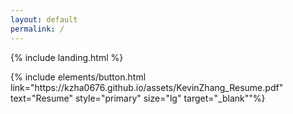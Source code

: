 ```yaml
---
layout: default
permalink: /
---
```


{% include landing.html %}

<p class="text-center"> 
    {% include elements/button.html link="https://kzha0676.github.io/assets/KevinZhang_Resume.pdf" text="Resume" style="primary" size="lg" target="_blank""%} 
</p>

<script>
    // Wait for the DOM to load
    document.addEventListener('DOMContentLoaded', function() {
        // Select the button or link using its class (adjust if necessary)
        const button = document.querySelector('.button');
        
        if (button) {
            // Add an event listener to the button to open the link in a new tab
            button.addEventListener('click', function(event) {
                event.preventDefault();  // Prevent the default behavior
                window.open(button.href, '_blank');  // Open the link in a new tab
            });
        }
    });
</script>